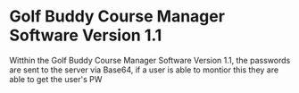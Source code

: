 # Golf Buddy Course Manager Software Version 1.1
Witthin the Golf Buddy Course Manager Software Version 1.1, the passwords are sent to the server via Base64, if a user is able to montior this they are able to get the user's PW

